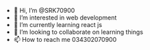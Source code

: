 - 👋 Hi, I’m @SRK70900
- 👀 I’m interested in web development 
- 🌱 I’m currently learning react js
- 💞️ I’m looking to collaborate on learning things 
- 📫 How to reach me 034302070900

<!---
SRK70900/SRK70900 is a ✨ special ✨ repository because its `README.md` (this file) appears on your GitHub profile.
You can click the Preview link to take a look at your changes.
--->
